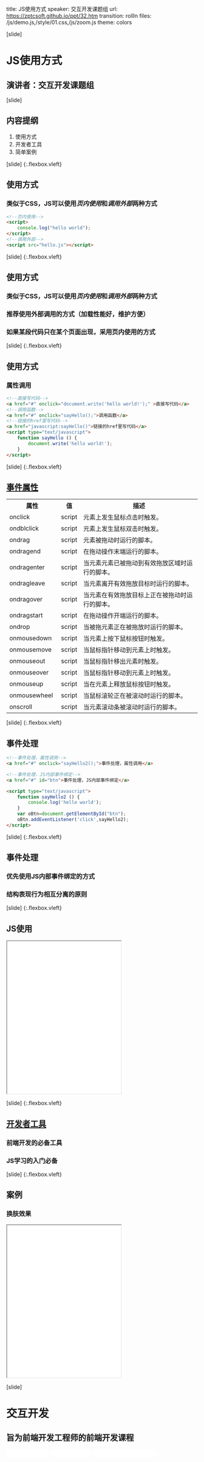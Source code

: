 title: JS使用方式
speaker: 交互开发课题组
url: https://zptcsoft.github.io/ppt/32.htm
transition: rollIn
files: /js/demo.js,/style/01.css,/js/zoom.js
theme: colors

[slide]
# JS使用方式
## 演讲者：交互开发课题组

[slide]
## 内容提纲
1. 使用方式
2. 开发者工具
3. 简单案例

[slide] {:.flexbox.vleft}
## 使用方式
### 类似于CSS，JS可以使用*页内使用*和*调用外部*两种方式
```html
<!--页内使用-->
<script>
	console.log("hello world");
</script>
<!--调用外部-->
<script src="hello.js"></script>
```

[slide] {:.flexbox.vleft}
## 使用方式
### 类似于CSS，JS可以使用*页内使用*和*调用外部*两种方式
### 推荐使用外部调用的方式（加载性能好，维护方便）
### 如果某段代码只在某个页面出现，采用页内使用的方式

[slide] {:.flexbox.vleft}
## 使用方式
### 属性调用
```html
<!--直接写代码-->
<a href="#" onclick="document.write('hello world!');" >直接写代码</a>
<!--调用函数-->
<a href="#" onclick="sayHello();">调用函数</a>
<!--链接的href里写代码-->
<a href="javascript:sayHello()">链接的href里写代码</a>
<script type="text/javascript">
	function sayHello () {
		document.write('hello world!');
	}
</script>
```

[slide] {:.flexbox.vleft}
## [事件属性](http://www.w3school.com.cn/tags/html_ref_eventattributes.asp)
<table class="thin tag">
<tbody><tr>
<th style="width:27%;">属性</th>
<th style="width:8%;">值</th>
<th>描述</th>
</tr>

<tr>
<td>onclick</td>
<td>script</td>
<td>元素上发生鼠标点击时触发。</td>
</tr>

<tr>
<td>ondblclick</td>
<td>script</td>
<td>元素上发生鼠标双击时触发。</td>
</tr>

<tr>
<td class="html5_new">ondrag</td>
<td>script</td>
<td>元素被拖动时运行的脚本。</td>
</tr>

<tr>
<td class="html5_new">ondragend</td>
<td>script</td>
<td>在拖动操作末端运行的脚本。</td>
</tr>

<tr>
<td class="html5_new">ondragenter</td>
<td>script</td>
<td>当元素元素已被拖动到有效拖放区域时运行的脚本。</td>
</tr>

<tr>
<td class="html5_new">ondragleave</td>
<td>script</td>
<td>当元素离开有效拖放目标时运行的脚本。</td>
</tr>

<tr>
<td class="html5_new">ondragover</td>
<td>script</td>
<td>当元素在有效拖放目标上正在被拖动时运行的脚本。</td>
</tr>

<tr>
<td class="html5_new">ondragstart</td>
<td>script</td>
<td>在拖动操作开端运行的脚本。</td>
</tr>

<tr>
<td class="html5_new">ondrop</td>
<td>script</td>
<td>当被拖元素正在被拖放时运行的脚本。</td>
</tr>

<tr>
<td>onmousedown</td>
<td>script</td>
<td>当元素上按下鼠标按钮时触发。</td>
</tr>

<tr>
<td>onmousemove</td>
<td>script</td>
<td>当鼠标指针移动到元素上时触发。</td>
</tr>

<tr>
<td>onmouseout</td>
<td>script</td>
<td>当鼠标指针移出元素时触发。</td>
</tr>

<tr>
<td>onmouseover</td>
<td>script</td>
<td>当鼠标指针移动到元素上时触发。</td>
</tr>

<tr>
<td>onmouseup</td>
<td>script</td>
<td>当在元素上释放鼠标按钮时触发。</td>
</tr>

<tr>
<td class="html5_new">onmousewheel</td>
<td>script</td>
<td>当鼠标滚轮正在被滚动时运行的脚本。</td>
</tr>

<tr>
<td class="html5_new">onscroll</td>
<td>script</td>
<td>当元素滚动条被滚动时运行的脚本。</td>
</tr>
</tbody></table>

[slide] {:.flexbox.vleft}
## 事件处理
```html
<!--事件处理，属性调用-->
<a href="#" onclick="sayHello2();">事件处理，属性调用</a>

<!--事件处理，JS内部事件绑定-->
<a href="#" id="btn">事件处理，JS内部事件绑定</a>

<script type="text/javascript">
	function sayHello2 () {
		console.log('hello world');
	}
	var oBtn=document.getElementById("btn");
	oBtn.addEventListener('click',sayHello2);
</script>

```

[slide] {:.flexbox.vleft}
## 事件处理
### 优先使用JS内部事件绑定的方式
### 结构表现行为相互分离的原则

[slide] {:.flexbox.vleft}
## JS使用
<iframe src="/demos/editor.html?file=jsUse" style="height:400px;"></iframe>

[slide] {:.flexbox.vleft}
## [开发者工具](https://github.com/BestACE/fed/issues/306)
### 前端开发的必备工具
### JS学习的入门必备

[slide] {:.flexbox.vleft}
## 案例
### 换肤效果
<iframe src="/demos/editor.html?file=chgSkin/index" style="height:400px;"></iframe>

[slide]
# 交互开发
## 旨为前端开发工程师的前端开发课程
<small style="vertical-align:middle;display:inline-block">
<iframe src="//ghbtns.com/github-btn.html?user=bestace&repo=fed&type=star&count=true" allowtransparency="true" frameborder="0" scrolling="0" width="100" height="20" style="width:110px;height:20px;  background-color: transparent;"></iframe>
<iframe src="//ghbtns.com/github-btn.html?user=bestace&repo=fed&type=fork&count=true" allowtransparency="true" frameborder="0" scrolling="0" width="100" height="20" style="width:110px;height:20px;  background-color: transparent;"></iframe>
<iframe src="//ghbtns.com/github-btn.html?user=zptcsoft&repo=zptcsoft.github.io&type=follow&count=false" allowtransparency="true" frameborder="0" scrolling="0" width="170" height="20" style="width:170px;height:20px;  background-color: transparent;"></iframe></small>
